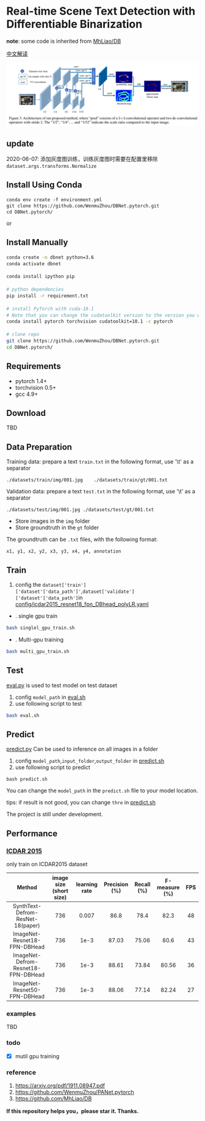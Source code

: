# Real-time Scene Text Detection with Differentiable Binarization

**note**: some code is inherited from [MhLiao/DB](https://github.com/MhLiao/DB)

[中文解读](https://zhuanlan.zhihu.com/p/94677957)

![network](imgs/paper/db.jpg)

## update 
2020-06-07: 添加灰度图训练，训练灰度图时需要在配置里移除`dataset.args.transforms.Normalize`

## Install Using Conda
```
conda env create -f environment.yml
git clone https://github.com/WenmuZhou/DBNet.pytorch.git
cd DBNet.pytorch/
```

or
## Install Manually 
```bash
conda create -n dbnet python=3.6
conda activate dbnet

conda install ipython pip

# python dependencies
pip install -r requirement.txt

# install PyTorch with cuda-10.1
# Note that you can change the cudatoolkit version to the version you want.
conda install pytorch torchvision cudatoolkit=10.1 -c pytorch

# clone repo
git clone https://github.com/WenmuZhou/DBNet.pytorch.git
cd DBNet.pytorch/

```

## Requirements
* pytorch 1.4+
* torchvision 0.5+
* gcc 4.9+

## Download

TBD

## Data Preparation

Training data: prepare a text `train.txt` in the following format, use '\t' as a separator
```
./datasets/train/img/001.jpg	./datasets/train/gt/001.txt
```

Validation data: prepare a text `test.txt` in the following format, use '\t' as a separator
```
./datasets/test/img/001.jpg	./datasets/test/gt/001.txt
```
- Store images in the `img` folder
- Store groundtruth in the `gt` folder

The groundtruth can be `.txt` files, with the following format:
```
x1, y1, x2, y2, x3, y3, x4, y4, annotation
```


## Train
1. config the `dataset['train']['dataset'['data_path']'`,`dataset['validate']['dataset'['data_path']`in [config/icdar2015_resnet18_fpn_DBhead_polyLR.yaml](cconfig/icdar2015_resnet18_fpn_DBhead_polyLR.yaml)
* . single gpu train
```bash
bash singlel_gpu_train.sh
```
* . Multi-gpu training
```bash
bash multi_gpu_train.sh
```
## Test

[eval.py](tools/eval.py) is used to test model on test dataset

1. config `model_path` in [eval.sh](eval.sh)
2. use following script to test
```bash
bash eval.sh
```

## Predict 
[predict.py](tools/predict.py) Can be used to inference on all images in a folder
1. config `model_path`,`input_folder`,`output_folder` in [predict.sh](predict.sh)
2. use following script to predict
```
bash predict.sh
```
You can change the `model_path` in the `predict.sh` file to your model location. 

tips: if result is not good, you can change `thre` in [predict.sh](predict.sh) 
    
The project is still under development.

<h2 id="Performance">Performance</h2>

### [ICDAR 2015](http://rrc.cvc.uab.es/?ch=4)
only train on ICDAR2015 dataset

| Method                   | image size (short size) |learning rate | Precision (%) | Recall (%) | F-measure (%) | FPS |
|:--------------------------:|:-------:|:--------:|:--------:|:------------:|:---------------:|:-----:|
| SynthText-Defrom-ResNet-18(paper)  | 736 |0.007 | 86.8 | 78.4 | 82.3 | 48 |
| ImageNet-Resnet18-FPN-DBHead  |736 |1e-3| 87.03 | 75.06 | 80.6 | 43 |
| ImageNet-Defrom-Resnet18-FPN-DBHead  |736 |1e-3| 88.61 | 73.84 | 80.56 | 36 |
| ImageNet-Resnet50-FPN-DBHead  |736 |1e-3| 88.06 | 77.14 | 82.24 | 27 |


### examples
TBD


### todo
- [x] mutil gpu training

### reference
1. https://arxiv.org/pdf/1911.08947.pdf
2. https://github.com/WenmuZhou/PANet.pytorch
3. https://github.com/MhLiao/DB

**If this repository helps you，please star it. Thanks.**
